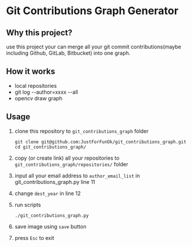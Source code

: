 # Git Contributions Graph Generator

## Why this project?

use this project your can merge all your git commit contributions(maybe including Github, GitLab, Bitbucket) into one graph.

## How it works

* local repositories
* git log --author=xxxx --all
* opencv draw graph

## Usage


1. clone this repository to `git_contributions_graph` folder
    ``` shell
    git clone git@github.com:JustForFunOk/git_contributions_graph.git
    cd git_contributions_graph/
    ```

1. copy (or create link) all your repositories to `git_contributions_graph/repositories/` folder

1. input all your email address to `author_email_list`  in git_contributions_graph.py line 11

1. change `dest_year` in line 12

1. run scripts
    ``` shell
    ./git_contributions_graph.py
    ```

1. save image using `save` button

1. press `Esc` to exit